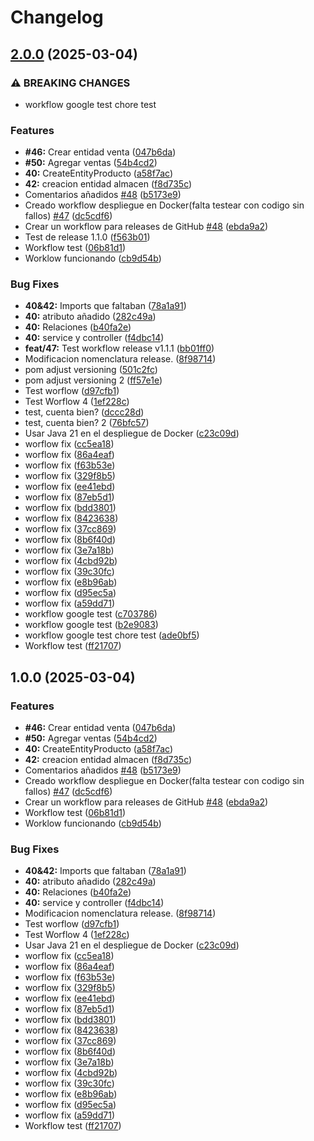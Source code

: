 # Changelog

## [2.0.0](https://github.com/julsolalf/ISPP-G2/compare/v1.0.0...v2.0.0) (2025-03-04)


### ⚠ BREAKING CHANGES

* workflow google test chore test

### Features

* **#46:** Crear entidad venta ([047b6da](https://github.com/julsolalf/ISPP-G2/commit/047b6da43f8b0846b699003718fc6c225190c136))
* **#50:** Agregar ventas ([54b4cd2](https://github.com/julsolalf/ISPP-G2/commit/54b4cd2845bee5d7919201606b722d897dc3a2dd))
* **40:** CreateEntityProducto ([a58f7ac](https://github.com/julsolalf/ISPP-G2/commit/a58f7ac395c255edefad400154b5c31165c43de5))
* **42:** creacion entidad almacen ([f8d735c](https://github.com/julsolalf/ISPP-G2/commit/f8d735c210b3267ba197f4496f6c9e686dbc426c))
* Comentarios añadidos [#48](https://github.com/julsolalf/ISPP-G2/issues/48) ([b5173e9](https://github.com/julsolalf/ISPP-G2/commit/b5173e97afbd4ce285a5a9ad84f1dcd3608e2c63))
* Creado workflow despliegue en Docker(falta testear con codigo sin fallos) [#47](https://github.com/julsolalf/ISPP-G2/issues/47) ([dc5cdf6](https://github.com/julsolalf/ISPP-G2/commit/dc5cdf6847e373c1008611b3281d114235d4ee7d))
* Crear un workflow para releases de GitHub [#48](https://github.com/julsolalf/ISPP-G2/issues/48) ([ebda9a2](https://github.com/julsolalf/ISPP-G2/commit/ebda9a248b75c42f037ead706a9e944e754629f6))
* Test de release 1.1.0 ([f563b01](https://github.com/julsolalf/ISPP-G2/commit/f563b01691567b1ff19cd8f8c2c82d4435b54c19))
* Workflow test ([06b81d1](https://github.com/julsolalf/ISPP-G2/commit/06b81d14760ad4f6b1307ac6a2441febb53a7aee))
* Worklow funcionando ([cb9d54b](https://github.com/julsolalf/ISPP-G2/commit/cb9d54b804e6cc69c6a5374a8ce244200e1fb7ec))


### Bug Fixes

* **40&42:** Imports que faltaban ([78a1a91](https://github.com/julsolalf/ISPP-G2/commit/78a1a91d2e707797067731dd2e373c1c8ea25d77))
* **40:** atributo añadido ([282c49a](https://github.com/julsolalf/ISPP-G2/commit/282c49ab2a1226bf3111b0de023f9f40505a01d4))
* **40:** Relaciones ([b40fa2e](https://github.com/julsolalf/ISPP-G2/commit/b40fa2ecc27ad0d5dd7d7791dcf64f51c40e7b25))
* **40:** service y controller ([f4dbc14](https://github.com/julsolalf/ISPP-G2/commit/f4dbc141a8cf47e71e404ed4b64c8094ddc87ca8))
* **feat/47:** Test workflow release v1.1.1 ([bb01ff0](https://github.com/julsolalf/ISPP-G2/commit/bb01ff08cd49d2094f696e099b1089f2aea031b4))
* Modificacion nomenclatura release. ([8f98714](https://github.com/julsolalf/ISPP-G2/commit/8f987145fe78ac18308bf5e1f8885b059d62b85f))
* pom adjust versioning ([501c2fc](https://github.com/julsolalf/ISPP-G2/commit/501c2fc0fa47e7c5b7548dd3054e8da16d2181c0))
* pom adjust versioning 2 ([ff57e1e](https://github.com/julsolalf/ISPP-G2/commit/ff57e1e1b62db39fa8c10abd7b9fc5285d02ae8e))
* Test worflow ([d97cfb1](https://github.com/julsolalf/ISPP-G2/commit/d97cfb1e05af4332f336815d869f147e60048ee7))
* Test Worflow 4 ([1ef228c](https://github.com/julsolalf/ISPP-G2/commit/1ef228cd03c5d0e505c46df4d4b98dfcd866a542))
* test, cuenta bien? ([dccc28d](https://github.com/julsolalf/ISPP-G2/commit/dccc28d722c28e616cce759ba3fbdeeb2f000470))
* test, cuenta bien? 2 ([76bfc57](https://github.com/julsolalf/ISPP-G2/commit/76bfc5712256495a7b55882caee57a423ed405f4))
* Usar Java 21 en el despliegue de Docker ([c23c09d](https://github.com/julsolalf/ISPP-G2/commit/c23c09d44afaf2ee348c612b11549e7c1d591b32))
* worflow fix ([cc5ea18](https://github.com/julsolalf/ISPP-G2/commit/cc5ea18be2c109f2e0c84b041501dbf5d1c3e02f))
* worflow fix ([86a4eaf](https://github.com/julsolalf/ISPP-G2/commit/86a4eaf0d8ddeb41542db380d580f4005cc71dca))
* worflow fix ([f63b53e](https://github.com/julsolalf/ISPP-G2/commit/f63b53e5a35906ba12fb9aee8d02c5383a09f770))
* worflow fix ([329f8b5](https://github.com/julsolalf/ISPP-G2/commit/329f8b502e1204290f468b5756602779ba734d99))
* worflow fix ([ee41ebd](https://github.com/julsolalf/ISPP-G2/commit/ee41ebde04cec03792c9ccd042f522aeff3e4bc7))
* worflow fix ([87eb5d1](https://github.com/julsolalf/ISPP-G2/commit/87eb5d101e803ac05f2f5a1b784d799fb170dea2))
* worflow fix ([bdd3801](https://github.com/julsolalf/ISPP-G2/commit/bdd3801f31f04934491cd26f94e49a7e9e481b2b))
* worflow fix ([8423638](https://github.com/julsolalf/ISPP-G2/commit/8423638575d0591584f4c58d658497361e21a048))
* worflow fix ([37cc869](https://github.com/julsolalf/ISPP-G2/commit/37cc8693ed2ae220f75998866464f143ff25b523))
* worflow fix ([8b6f40d](https://github.com/julsolalf/ISPP-G2/commit/8b6f40d832d945a23220c7f92d6929c82622018f))
* worflow fix ([3e7a18b](https://github.com/julsolalf/ISPP-G2/commit/3e7a18b61faab4556c950a4ff174d995e3a2b424))
* worflow fix ([4cbd92b](https://github.com/julsolalf/ISPP-G2/commit/4cbd92b457016cad6763e0b02689c6cf279377ce))
* worflow fix ([39c30fc](https://github.com/julsolalf/ISPP-G2/commit/39c30fc196f86851bdb1f57074c8d32906f763dc))
* worflow fix ([e8b96ab](https://github.com/julsolalf/ISPP-G2/commit/e8b96ab11a3d6bcf454835e9d21bf77efcfed220))
* worflow fix ([d95ec5a](https://github.com/julsolalf/ISPP-G2/commit/d95ec5ab6173438dbd7afe78b0aa09f5e1266b07))
* worflow fix ([a59dd71](https://github.com/julsolalf/ISPP-G2/commit/a59dd718cde0d00beaf451f9f2b97d4db09ed79a))
* workflow google test ([c703786](https://github.com/julsolalf/ISPP-G2/commit/c70378666428f6f7f71b0d456534fa6e69b06081))
* workflow google test ([b2e9083](https://github.com/julsolalf/ISPP-G2/commit/b2e908333255cb2c3b48f346ec91221139b35721))
* workflow google test chore test ([ade0bf5](https://github.com/julsolalf/ISPP-G2/commit/ade0bf59c97fbe68660839af1d74554cdc920a7b))
* Workflow test ([ff21707](https://github.com/julsolalf/ISPP-G2/commit/ff2170772c3b5b0152eb8a0185027ee6296fc83d))

## 1.0.0 (2025-03-04)


### Features

* **#46:** Crear entidad venta ([047b6da](https://github.com/julsolalf/ISPP-G2/commit/047b6da43f8b0846b699003718fc6c225190c136))
* **#50:** Agregar ventas ([54b4cd2](https://github.com/julsolalf/ISPP-G2/commit/54b4cd2845bee5d7919201606b722d897dc3a2dd))
* **40:** CreateEntityProducto ([a58f7ac](https://github.com/julsolalf/ISPP-G2/commit/a58f7ac395c255edefad400154b5c31165c43de5))
* **42:** creacion entidad almacen ([f8d735c](https://github.com/julsolalf/ISPP-G2/commit/f8d735c210b3267ba197f4496f6c9e686dbc426c))
* Comentarios añadidos [#48](https://github.com/julsolalf/ISPP-G2/issues/48) ([b5173e9](https://github.com/julsolalf/ISPP-G2/commit/b5173e97afbd4ce285a5a9ad84f1dcd3608e2c63))
* Creado workflow despliegue en Docker(falta testear con codigo sin fallos) [#47](https://github.com/julsolalf/ISPP-G2/issues/47) ([dc5cdf6](https://github.com/julsolalf/ISPP-G2/commit/dc5cdf6847e373c1008611b3281d114235d4ee7d))
* Crear un workflow para releases de GitHub [#48](https://github.com/julsolalf/ISPP-G2/issues/48) ([ebda9a2](https://github.com/julsolalf/ISPP-G2/commit/ebda9a248b75c42f037ead706a9e944e754629f6))
* Workflow test ([06b81d1](https://github.com/julsolalf/ISPP-G2/commit/06b81d14760ad4f6b1307ac6a2441febb53a7aee))
* Worklow funcionando ([cb9d54b](https://github.com/julsolalf/ISPP-G2/commit/cb9d54b804e6cc69c6a5374a8ce244200e1fb7ec))


### Bug Fixes

* **40&42:** Imports que faltaban ([78a1a91](https://github.com/julsolalf/ISPP-G2/commit/78a1a91d2e707797067731dd2e373c1c8ea25d77))
* **40:** atributo añadido ([282c49a](https://github.com/julsolalf/ISPP-G2/commit/282c49ab2a1226bf3111b0de023f9f40505a01d4))
* **40:** Relaciones ([b40fa2e](https://github.com/julsolalf/ISPP-G2/commit/b40fa2ecc27ad0d5dd7d7791dcf64f51c40e7b25))
* **40:** service y controller ([f4dbc14](https://github.com/julsolalf/ISPP-G2/commit/f4dbc141a8cf47e71e404ed4b64c8094ddc87ca8))
* Modificacion nomenclatura release. ([8f98714](https://github.com/julsolalf/ISPP-G2/commit/8f987145fe78ac18308bf5e1f8885b059d62b85f))
* Test worflow ([d97cfb1](https://github.com/julsolalf/ISPP-G2/commit/d97cfb1e05af4332f336815d869f147e60048ee7))
* Test Worflow 4 ([1ef228c](https://github.com/julsolalf/ISPP-G2/commit/1ef228cd03c5d0e505c46df4d4b98dfcd866a542))
* Usar Java 21 en el despliegue de Docker ([c23c09d](https://github.com/julsolalf/ISPP-G2/commit/c23c09d44afaf2ee348c612b11549e7c1d591b32))
* worflow fix ([cc5ea18](https://github.com/julsolalf/ISPP-G2/commit/cc5ea18be2c109f2e0c84b041501dbf5d1c3e02f))
* worflow fix ([86a4eaf](https://github.com/julsolalf/ISPP-G2/commit/86a4eaf0d8ddeb41542db380d580f4005cc71dca))
* worflow fix ([f63b53e](https://github.com/julsolalf/ISPP-G2/commit/f63b53e5a35906ba12fb9aee8d02c5383a09f770))
* worflow fix ([329f8b5](https://github.com/julsolalf/ISPP-G2/commit/329f8b502e1204290f468b5756602779ba734d99))
* worflow fix ([ee41ebd](https://github.com/julsolalf/ISPP-G2/commit/ee41ebde04cec03792c9ccd042f522aeff3e4bc7))
* worflow fix ([87eb5d1](https://github.com/julsolalf/ISPP-G2/commit/87eb5d101e803ac05f2f5a1b784d799fb170dea2))
* worflow fix ([bdd3801](https://github.com/julsolalf/ISPP-G2/commit/bdd3801f31f04934491cd26f94e49a7e9e481b2b))
* worflow fix ([8423638](https://github.com/julsolalf/ISPP-G2/commit/8423638575d0591584f4c58d658497361e21a048))
* worflow fix ([37cc869](https://github.com/julsolalf/ISPP-G2/commit/37cc8693ed2ae220f75998866464f143ff25b523))
* worflow fix ([8b6f40d](https://github.com/julsolalf/ISPP-G2/commit/8b6f40d832d945a23220c7f92d6929c82622018f))
* worflow fix ([3e7a18b](https://github.com/julsolalf/ISPP-G2/commit/3e7a18b61faab4556c950a4ff174d995e3a2b424))
* worflow fix ([4cbd92b](https://github.com/julsolalf/ISPP-G2/commit/4cbd92b457016cad6763e0b02689c6cf279377ce))
* worflow fix ([39c30fc](https://github.com/julsolalf/ISPP-G2/commit/39c30fc196f86851bdb1f57074c8d32906f763dc))
* worflow fix ([e8b96ab](https://github.com/julsolalf/ISPP-G2/commit/e8b96ab11a3d6bcf454835e9d21bf77efcfed220))
* worflow fix ([d95ec5a](https://github.com/julsolalf/ISPP-G2/commit/d95ec5ab6173438dbd7afe78b0aa09f5e1266b07))
* worflow fix ([a59dd71](https://github.com/julsolalf/ISPP-G2/commit/a59dd718cde0d00beaf451f9f2b97d4db09ed79a))
* Workflow test ([ff21707](https://github.com/julsolalf/ISPP-G2/commit/ff2170772c3b5b0152eb8a0185027ee6296fc83d))
